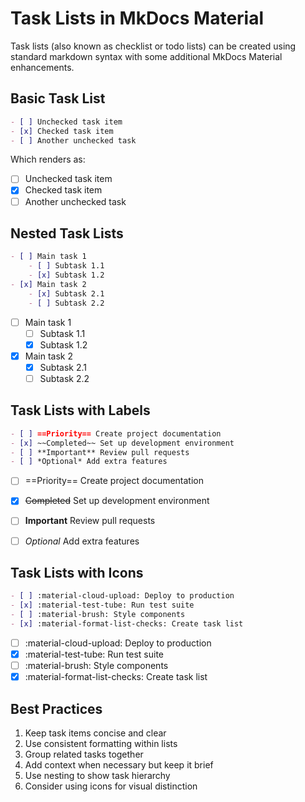 # Task Lists in MkDocs Material

Task lists (also known as checklist or todo lists) can be created using standard markdown syntax with some additional MkDocs Material enhancements.

## Basic Task List

```markdown
- [ ] Unchecked task item
- [x] Checked task item
- [ ] Another unchecked task
```

Which renders as:

- [ ] Unchecked task item
- [x] Checked task item
- [ ] Another unchecked task

## Nested Task Lists

```markdown
- [ ] Main task 1
    - [ ] Subtask 1.1
    - [x] Subtask 1.2
- [x] Main task 2
    - [x] Subtask 2.1
    - [ ] Subtask 2.2
```

- [ ] Main task 1
    - [ ] Subtask 1.1
    - [x] Subtask 1.2
- [x] Main task 2
    - [x] Subtask 2.1
    - [ ] Subtask 2.2

## Task Lists with Labels

```markdown
- [ ] ==Priority== Create project documentation
- [x] ~~Completed~~ Set up development environment
- [ ] **Important** Review pull requests
- [ ] *Optional* Add extra features
```

- [ ] ==Priority== Create project documentation
- [x] ~~Completed~~ Set up development environment
- [ ] **Important** Review pull requests
- [ ] *Optional* Add extra features


## Task Lists with Icons

```markdown
- [ ] :material-cloud-upload: Deploy to production
- [x] :material-test-tube: Run test suite
- [ ] :material-brush: Style components
- [x] :material-format-list-checks: Create task list
```

- [ ] :material-cloud-upload: Deploy to production
- [x] :material-test-tube: Run test suite
- [ ] :material-brush: Style components
- [x] :material-format-list-checks: Create task list

## Best Practices

1. Keep task items concise and clear
2. Use consistent formatting within lists
3. Group related tasks together
4. Add context when necessary but keep it brief
5. Use nesting to show task hierarchy
6. Consider using icons for visual distinction
